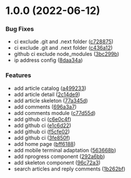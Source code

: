 # 1.0.0 (2022-06-12)


### Bug Fixes

* ci exclude .git and .next folder ([c728875](https://github.com/wujihua118/blog-website/commit/c7288754669ddada4157858e4804782063236aee))
* ci exclude .git and .next folder ([c436a12](https://github.com/wujihua118/blog-website/commit/c436a1288efe4eccbb74e34f91d57cf07f5dbbcd))
* github ci exclude node_modules ([3bc299b](https://github.com/wujihua118/blog-website/commit/3bc299b6d67b4ce4de7604b4521bbf5ee1111fc7))
* ip address config ([8daa34a](https://github.com/wujihua118/blog-website/commit/8daa34a18dea8d45fa30a4a190cc3b18bbb21091))


### Features

* add article catalog ([a499233](https://github.com/wujihua118/blog-website/commit/a499233ce7eee82fb0f8deeaffc3c39665c00057))
* add article detail ([2c14de9](https://github.com/wujihua118/blog-website/commit/2c14de946bdee3dc51778bb6f5a21c1ed8e35288))
* add article skeleton ([77a345d](https://github.com/wujihua118/blog-website/commit/77a345d44e3e634b68b8401722c89ae359dd0869))
* add comments ([696a3a7](https://github.com/wujihua118/blog-website/commit/696a3a704c9a9048d8b0da013245269975431f85))
* add comments module ([c77d55d](https://github.com/wujihua118/blog-website/commit/c77d55db82588c1124066edcf6166f0c7883103e))
* add github ci ([c6e0c4f](https://github.com/wujihua118/blog-website/commit/c6e0c4f8c487f2d90a0c55eaa3ecdd00a3496b71))
* add github ci ([e1c6d22](https://github.com/wujihua118/blog-website/commit/e1c6d22c71ec6b257f1d03cec07e7ffb9c8afa34))
* add github ci ([f5cfe02](https://github.com/wujihua118/blog-website/commit/f5cfe02fe12afd6ab30c440696ca3c28382cf77d))
* add github ci ([3fe850f](https://github.com/wujihua118/blog-website/commit/3fe850f089f59f987e6ec677bd96cfbcbd98372c))
* add home page ([bff6188](https://github.com/wujihua118/blog-website/commit/bff6188da41a1daa03e0c5bb96263f42e7e732c4))
* add mobile terminal adaptation ([563668b](https://github.com/wujihua118/blog-website/commit/563668b7d09fbbe83a53a35d7e6d23377e941975))
* add nprogress component ([292a6bb](https://github.com/wujihua118/blog-website/commit/292a6bbde7d7130ae19c81751a6cf9dbb807c91c))
* add skeleton component ([96c72a3](https://github.com/wujihua118/blog-website/commit/96c72a3534024a5c5412a87e7476f871f9bbde8b))
* search articles and reply comments ([1b262bf](https://github.com/wujihua118/blog-website/commit/1b262bfb22f80f34f47baa10b3a2e12ebaaf62d4))
